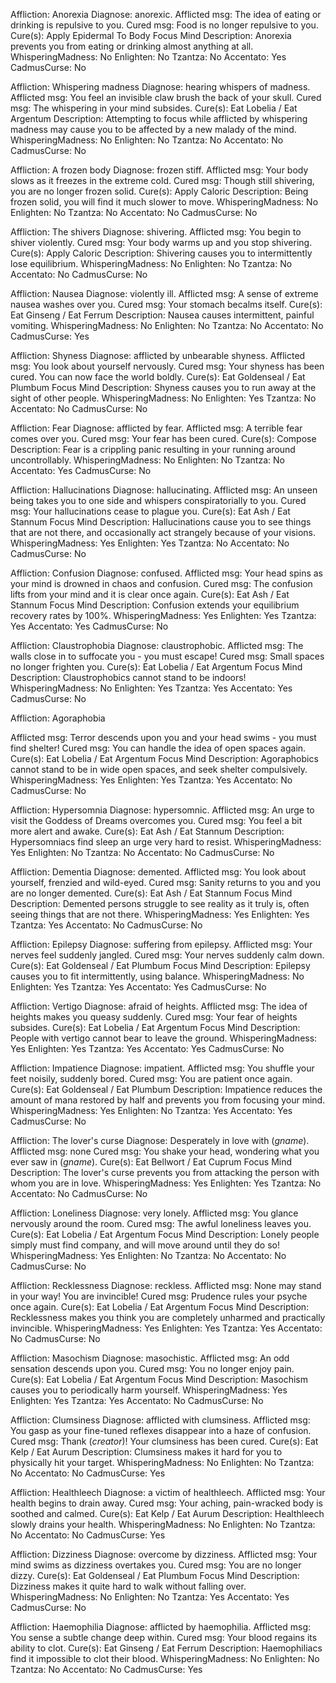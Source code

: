 Affliction:         Anorexia
Diagnose:           anorexic.
Afflicted msg:      The idea of eating or drinking is repulsive to you.
Cured msg:          Food is no longer repulsive to you.
Cure(s):            Apply Epidermal To Body
                    Focus Mind
Description:        Anorexia prevents you from eating or drinking almost anything at all.
WhisperingMadness:  No
Enlighten:          No
Tzantza:            No
Accentato:          Yes
CadmusCurse:        No

Affliction:         Whispering madness
Diagnose:           hearing whispers of madness.
Afflicted msg:      You feel an invisible claw brush the back of your skull.
Cured msg:          The whispering in your mind subsides.
Cure(s):            Eat Lobelia / Eat Argentum
Description:        Attempting to focus while afflicted by whispering madness may cause you to be affected by a new malady of the mind.
WhisperingMadness:  No
Enlighten:          No
Tzantza:            No
Accentato:          No
CadmusCurse:        No

Affliction:         A frozen body
Diagnose:           frozen stiff.
Afflicted msg:      Your body slows as it freezes in the extreme cold.
Cured msg:          Though still shivering, you are no longer frozen solid.
Cure(s):            Apply Caloric
Description:        Being frozen solid, you will find it much slower to move.
WhisperingMadness:  No
Enlighten:          No
Tzantza:            No
Accentato:          No
CadmusCurse:        No

Affliction:         The shivers
Diagnose:           shivering.
Afflicted msg:      You begin to shiver violently.
Cured msg:          Your body warms up and you stop shivering.
Cure(s):            Apply Caloric
Description:        Shivering causes you to intermittently lose equilibrium.
WhisperingMadness:  No
Enlighten:          No
Tzantza:            No
Accentato:          No
CadmusCurse:        No

Affliction:         Nausea
Diagnose:           violently ill.
Afflicted msg:      A sense of extreme nausea washes over you.
Cured msg:          Your stomach becalms itself.
Cure(s):            Eat Ginseng / Eat Ferrum
Description:        Nausea causes intermittent, painful vomiting.
WhisperingMadness:  No
Enlighten:          No
Tzantza:            No
Accentato:          No
CadmusCurse:        Yes

Affliction:         Shyness
Diagnose:           afflicted by unbearable shyness.
Afflicted msg:      You look about yourself nervously.
Cured msg:          Your shyness has been cured. You can now face the world boldly.
Cure(s):            Eat Goldenseal / Eat Plumbum
                    Focus Mind
Description:        Shyness causes you to run away at the sight of other people.
WhisperingMadness:  No
Enlighten:          Yes
Tzantza:            No
Accentato:          No
CadmusCurse:        No

Affliction:         Fear
Diagnose:           afflicted by fear.
Afflicted msg:      A terrible fear comes over you.
Cured msg:          Your fear has been cured.
Cure(s):            Compose
Description:        Fear is a crippling panic resulting in your running around uncontrollably.
WhisperingMadness:  No
Enlighten:          No
Tzantza:            No
Accentato:          Yes
CadmusCurse:        No

Affliction:         Hallucinations
Diagnose:           hallucinating.
Afflicted msg:      An unseen being takes you to one side and whispers conspiratorially to you.
Cured msg:          Your hallucinations cease to plague you.
Cure(s):            Eat Ash / Eat Stannum
                    Focus Mind
Description:        Hallucinations cause you to see things that are not there, and occasionally act strangely because of your visions.
WhisperingMadness:  Yes
Enlighten:          Yes
Tzantza:            No
Accentato:          No
CadmusCurse:        No

Affliction:         Confusion
Diagnose:           confused.
Afflicted msg:      Your head spins as your mind is drowned in chaos and confusion.
Cured msg:          The confusion lifts from your mind and it is clear once again.
Cure(s):            Eat Ash / Eat Stannum
                    Focus Mind
Description:        Confusion extends your equilibrium recovery rates by 100%.
WhisperingMadness:  Yes
Enlighten:          Yes
Tzantza:            Yes
Accentato:          Yes
CadmusCurse:        No

Affliction:         Claustrophobia
Diagnose:           claustrophobic.
Afflicted msg:      The walls close in to suffocate you - you must escape!
Cured msg:          Small spaces no longer frighten you.
Cure(s):            Eat Lobelia / Eat Argentum
                    Focus Mind
Description:        Claustrophobics cannot stand to be indoors!
WhisperingMadness:  No
Enlighten:          Yes
Tzantza:            Yes
Accentato:          Yes
CadmusCurse:        No

Affliction:         Agoraphobia

Afflicted msg:      Terror descends upon you and your head swims - you must find shelter!
Cured msg:          You can handle the idea of open spaces again.
Cure(s):            Eat Lobelia / Eat Argentum
                    Focus Mind
Description:        Agoraphobics cannot stand to be in wide open spaces, and seek shelter compulsively.
WhisperingMadness:  Yes
Enlighten:          Yes
Tzantza:            Yes
Accentato:          No
CadmusCurse:        No

Affliction:         Hypersomnia
Diagnose:           hypersomnic.
Afflicted msg:      An urge to visit the Goddess of Dreams overcomes you.
Cured msg:          You feel a bit more alert and awake.
Cure(s):            Eat Ash / Eat Stannum
Description:        Hypersomniacs find sleep an urge very hard to resist.
WhisperingMadness:  Yes
Enlighten:          No
Tzantza:            No
Accentato:          No
CadmusCurse:        No

Affliction:         Dementia
Diagnose:           demented.
Afflicted msg:      You look about yourself, frenzied and wild-eyed.
Cured msg:          Sanity returns to you and you are no longer demented.
Cure(s):            Eat Ash / Eat Stannum
                    Focus Mind
Description:        Demented persons struggle to see reality as it truly is, often seeing things that are not there.
WhisperingMadness:  Yes
Enlighten:          Yes
Tzantza:            Yes
Accentato:          No
CadmusCurse:        No

Affliction:         Epilepsy
Diagnose:           suffering from epilepsy.
Afflicted msg:      Your nerves feel suddenly jangled.
Cured msg:          Your nerves suddenly calm down.
Cure(s):            Eat Goldenseal / Eat Plumbum
                    Focus Mind
Description:        Epilepsy causes you to fit intermittently, using balance.
WhisperingMadness:  No
Enlighten:          Yes
Tzantza:            Yes
Accentato:          Yes
CadmusCurse:        No

Affliction:         Vertigo
Diagnose:           afraid of heights.
Afflicted msg:      The idea of heights makes you queasy suddenly.
Cured msg:          Your fear of heights subsides.
Cure(s):            Eat Lobelia / Eat Argentum
                    Focus Mind
Description:        People with vertigo cannot bear to leave the ground.
WhisperingMadness:  Yes
Enlighten:          Yes
Tzantza:            Yes
Accentato:          Yes
CadmusCurse:        No

Affliction:         Impatience
Diagnose:           impatient.
Afflicted msg:      You shuffle your feet noisily, suddenly bored.
Cured msg:          You are patient once again.
Cure(s):            Eat Goldenseal / Eat Plumbum
Description:        Impatience reduces the amount of mana restored by half and prevents you from focusing your mind.
WhisperingMadness:  Yes
Enlighten:          No
Tzantza:            Yes
Accentato:          Yes
CadmusCurse:        No

Affliction:         The lover's curse
Diagnose:           Desperately in love with $(gname$).
Afflicted msg:      none
Cured msg:          You shake your head, wondering what you ever saw in $(gname$).
Cure(s):            Eat Bellwort / Eat Cuprum
                    Focus Mind
Description:        The lover's curse prevents you from attacking the person with whom you are in love.
WhisperingMadness:  Yes
Enlighten:          Yes
Tzantza:            No
Accentato:          No
CadmusCurse:        No

Affliction:         Loneliness
Diagnose:           very lonely.
Afflicted msg:      You glance nervously around the room.
Cured msg:          The awful loneliness leaves you.
Cure(s):            Eat Lobelia / Eat Argentum
                    Focus Mind
Description:        Lonely people simply must find company, and will move around until they do so!
WhisperingMadness:  Yes
Enlighten:          No
Tzantza:            No
Accentato:          No
CadmusCurse:        No

Affliction:         Recklessness
Diagnose:           reckless.
Afflicted msg:      None may stand in your way! You are invincible!
Cured msg:          Prudence rules your psyche once again.
Cure(s):            Eat Lobelia / Eat Argentum
                    Focus Mind
Description:        Recklessness makes you think you are completely unharmed and practically invincible.
WhisperingMadness:  Yes
Enlighten:          Yes
Tzantza:            Yes
Accentato:          No
CadmusCurse:        No

Affliction:         Masochism
Diagnose:           masochistic.
Afflicted msg:      An odd sensation descends upon you.
Cured msg:          You no longer enjoy pain.
Cure(s):            Eat Lobelia / Eat Argentum
                    Focus Mind
Description:        Masochism causes you to periodically harm yourself.
WhisperingMadness:  Yes
Enlighten:          Yes
Tzantza:            Yes
Accentato:          No
CadmusCurse:        No

Affliction:         Clumsiness
Diagnose:           afflicted with clumsiness.
Afflicted msg:      You gasp as your fine-tuned reflexes disappear into a haze of confusion.
Cured msg:          Thank $(creator$)! Your clumsiness has been cured.
Cure(s):            Eat Kelp / Eat Aurum
Description:        Clumsiness makes it hard for you to physically hit your target.
WhisperingMadness:  No
Enlighten:          No
Tzantza:            No
Accentato:          No
CadmusCurse:        Yes

Affliction:         Healthleech
Diagnose:           a victim of healthleech.
Afflicted msg:      Your health begins to drain away.
Cured msg:          Your aching, pain-wracked body is soothed and calmed.
Cure(s):            Eat Kelp / Eat Aurum
Description:        Healthleech slowly drains your health.
WhisperingMadness:  No
Enlighten:          No
Tzantza:            No
Accentato:          No
CadmusCurse:        Yes

Affliction:         Dizziness
Diagnose:           overcome by dizziness.
Afflicted msg:      Your mind swims as dizziness overtakes you.
Cured msg:          You are no longer dizzy.
Cure(s):            Eat Goldenseal / Eat Plumbum
                    Focus Mind
Description:        Dizziness makes it quite hard to walk without falling over.
WhisperingMadness:  No
Enlighten:          No
Tzantza:            Yes
Accentato:          Yes
CadmusCurse:        No

Affliction:         Haemophilia
Diagnose:           afflicted by haemophilia.
Afflicted msg:      You sense a subtle change deep within.
Cured msg:          Your blood regains its ability to clot.
Cure(s):            Eat Ginseng / Eat Ferrum
Description:        Haemophiliacs find it impossible to clot their blood.
WhisperingMadness:  No
Enlighten:          No
Tzantza:            No
Accentato:          No
CadmusCurse:        Yes
